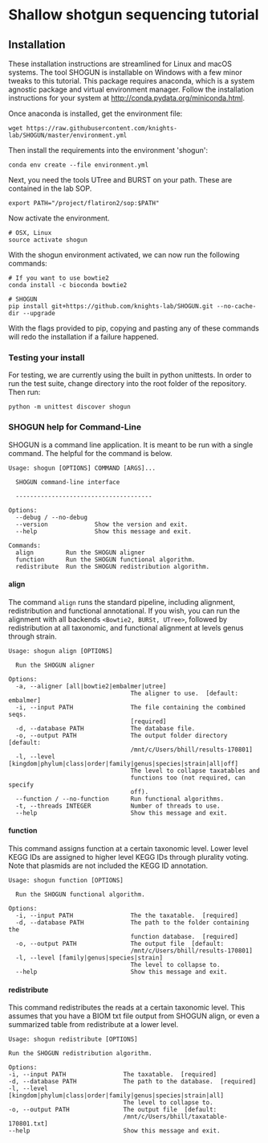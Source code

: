Shallow shotgun sequencing tutorial
=======

## Installation
These installation instructions are streamlined for Linux and macOS systems. The tool SHOGUN is installable on Windows with a few minor tweaks to this tutorial. This package requires anaconda, which is a system agnostic package and virtual environment manager. Follow the installation instructions for your system at <http://conda.pydata.org/miniconda.html>.

Once anaconda is installed, get the environment file:

```
wget https://raw.githubusercontent.com/knights-lab/SHOGUN/master/environment.yml
```

Then install the requirements into the environment 'shogun':
```
conda env create --file environment.yml
```

Next, you need the tools UTree and BURST on your path. These are contained in the lab SOP.

```
export PATH="/project/flatiron2/sop:$PATH"
```

Now activate the environment.

```
# OSX, Linux
source activate shogun
```

With the shogun environment activated, we can now run the following commands:

```
# If you want to use bowtie2
conda install -c bioconda bowtie2

# SHOGUN
pip install git+https://github.com/knights-lab/SHOGUN.git --no-cache-dir --upgrade
```

With the flags provided to pip, copying and pasting any of these commands will redo the installation if a failure happened.

### Testing your install

For testing, we are currently using the built in python unittests. In order to run the test suite, change directory into the root folder of the repository. Then run:

```
python -m unittest discover shogun
```

### SHOGUN help for Command-Line
SHOGUN is a command line application. It is meant to be run with a single command. The helpful for the command is below.

```
Usage: shogun [OPTIONS] COMMAND [ARGS]...

  SHOGUN command-line interface

  --------------------------------------

Options:
  --debug / --no-debug
  --version             Show the version and exit.
  --help                Show this message and exit.

Commands:
  align         Run the SHOGUN aligner
  function      Run the SHOGUN functional algorithm.
  redistribute  Run the SHOGUN redistribution algorithm.
  ```

#### align
  The command ```align``` runs the standard pipeline, including alignment, redistribution and functional annotational. If you wish, you can run the alignment with all backends ```<Bowtie2, BURSt, UTree>```, followed by redistribution at all taxonomic, and functional alignment at levels genus through strain.

```
Usage: shogun align [OPTIONS]

  Run the SHOGUN aligner

Options:
  -a, --aligner [all|bowtie2|embalmer|utree]
                                  The aligner to use.  [default: embalmer]
  -i, --input PATH                The file containing the combined seqs.
                                  [required]
  -d, --database PATH             The database file.
  -o, --output PATH               The output folder directory  [default:
                                  /mnt/c/Users/bhill/results-170801]
  -l, --level [kingdom|phylum|class|order|family|genus|species|strain|all|off]
                                  The level to collapse taxatables and
                                  functions too (not required, can specify
                                  off).
  --function / --no-function      Run functional algorithms.
  -t, --threads INTEGER           Number of threads to use.
  --help                          Show this message and exit.
```

#### function
This command assigns function at a certain taxonomic level. Lower level KEGG IDs are assigned to higher level KEGG IDs through plurality voting. Note that plasmids are not included the KEGG ID annotation.

```
Usage: shogun function [OPTIONS]

  Run the SHOGUN functional algorithm.

Options:
  -i, --input PATH                The the taxatable.  [required]
  -d, --database PATH             The path to the folder containing the
                                  function database.  [required]
  -o, --output PATH               The output file  [default:
                                  /mnt/c/Users/bhill/results-170801]
  -l, --level [family|genus|species|strain]
                                  The level to collapse to.
  --help                          Show this message and exit.
```


#### redistribute
  This command redistributes the reads at a certain taxonomic level. This assumes that you have a BIOM txt file output from SHOGUN align, or even a summarized table from redistribute at a lower level.

  ```
  Usage: shogun redistribute [OPTIONS]

  Run the SHOGUN redistribution algorithm.

Options:
  -i, --input PATH                The taxatable.  [required]
  -d, --database PATH             The path to the database.  [required]
  -l, --level [kingdom|phylum|class|order|family|genus|species|strain|all]
                                  The level to collapse to.
  -o, --output PATH               The output file  [default:
                                  /mnt/c/Users/bhill/taxatable-170801.txt]
  --help                          Show this message and exit.
  ```

